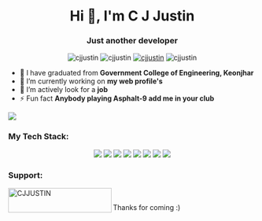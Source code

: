 <h1 align="center">Hi 👋, I'm C J Justin</h1>
<h3 align="center">Just another developer</h3>

<p align = "center"> 
<img src="https://github-readme-stats.vercel.app/api/top-langs?username=cjjustin&show_icons=true&theme=tokyonight&layout=compact" alt="cjjustin" />
<img src="https://github-readme-stats.vercel.app/api?username=cjjustin&show_icons=true&theme=radical&layout=compact" alt="cjjustin" />
<a href="https://github.com/ryo-ma/github-profile-trophy"><img src="https://github-profile-trophy.vercel.app/?username=cjjustin&theme=onedark" alt="cjjustin" /></a>
<img src="https://github-readme-streak-stats.herokuapp.com/?user=cjjustin&theme=radical" alt="cjjustin" />
</p>

- 🔭 I have graduated from **Government College of Engineering, Keonjhar**
- 🤝 I’m currently working on **my web profile's**
- 🌱 I’m actively look for a **job**
- ⚡ Fun fact **Anybody playing Asphalt-9 add me in your club**

<img src="https://komarev.com/ghpvc/?username=cjjustin&label=Profile%20views&color=0e75b6&style=for-the-badge" align="center" />

<h3 align="left">My Tech Stack:</h3>
<p align="center"> 
<img src="https://img.shields.io/badge/Arduino%20-%234fccf3.svg?&style=for-the-badge&logo=arduino&logoColor=white"/>
<img src="https://img.shields.io/badge/Flutter%20-%2314354C.svg?&style=for-the-badge&logo=Flutter&logoColor=white"/>
<img src="https://img.shields.io/badge/DART%20-%2300599C.svg?&style=for-the-badge&logo=dart&logoColor=white"/>
<img src="https://img.shields.io/badge/FIGMA%20-%23f99820.svg?&style=for-the-badge&logo=FIGMA&logoColor=white"/>
<img src="https://img.shields.io/badge/NEXT.JS%20-%23008483.svg?&style=for-the-badge&logo=NEXT.JS&logoColor=white"/>
<img src="https://img.shields.io/badge/JAVA%20-%23e73f23.svg?&style=for-the-badge&logo=JAVA&logoColor=white"/>
<img src="https://img.shields.io/badge/PYTHON%20-%233f59ac.svg?&style=for-the-badge&logo=PYTHON&logoColor=white"/>
<img src="https://img.shields.io/badge/react%20-%239ac83c.svg?&style=for-the-badge&logo=react&logoColor=white"/>
</p>

<h3 align="left">Support:</h3>
<p><a href="https://www.buymeacoffee.com/CJJUSTIN"> <img align="left" src="https://cdn.buymeacoffee.com/buttons/v2/default-yellow.png" height="50" width="210" alt="CJJUSTIN" /></a></p><br>

<p>Thanks for coming :)<p>
